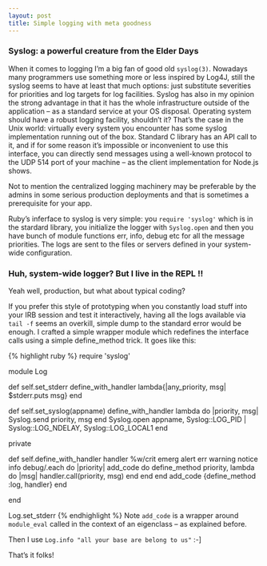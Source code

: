 ```yaml
---
layout: post
title: Simple logging with meta goodness
---
```


### Syslog: a powerful creature from the Elder Days
When it comes to logging I’m a big fan of good old `syslog(3)`. Nowadays many programmers use something more or less inspired by Log4J, still the syslog seems to have at least that much options: just substitute severities for priorities and log targets for log facilities. Syslog has also in my opinion the strong advantage in that it has the whole infrastructure outside of the application – as a standard service at your OS disposal. Operating system should have a robust logging facility, shouldn’t it? That’s the case in the Unix world: virtually every system you encounter has some syslog implementation running out of the box. Standard C library has an API call to it, and if for some reason it’s impossible or inconvenient to use this interface, you can directly send messages using a well-known protocol to the UDP 514 port of your machine – as the client implementation for Node.js shows.

Not to mention the centralized logging machinery may be preferable by the admins in some serious production deployments and that is sometimes a prerequisite for your app.

Ruby’s inferface to syslog is very simple: you `require 'syslog'` which is in the stardard library, you initialize the logger with `Syslog.open` and then you have bunch of module functions err, info, debug etc for all the message priorities. The logs are sent to the files or servers defined in your system-wide configuration.

### Huh, system-wide logger? But I live in the REPL !!
Yeah well, production, but what about typical coding?

If you prefer this style of prototyping when you constantly load stuff into your IRB session and test it interactively, having all the logs available via `tail -f` seems an overkill, simple dump to the standard error would be enough. I crafted a simple wrapper module which redefines the interface calls using a simple define_method trick. It goes like this:

{% highlight ruby %}
require 'syslog'

module Log

  def self.set_stderr
    define_with_handler lambda{|any_priority, msg| $stderr.puts msg}
  end

  def self.set_syslog(appname)
    define_with_handler lambda do |priority, msg| 
      Syslog.send priority, msg
    end
    Syslog.open appname, 
      Syslog::LOG_PID | Syslog::LOG_NDELAY, Syslog::LOG_LOCAL1
  end

  private

  def self.define_with_handler handler
    %w/crit emerg alert err warning notice info debug/.each do 
      |priority|
      add_code do
        define_method priority, lambda do |msg| 
          handler.call(priority, msg)
        end
      end
    end
    add_code {define_method :log, handler}
  end

end

Log.set_stderr
{% endhighlight %}
Note `add_code` is a wrapper around `module_eval` called in the context of an eigenclass – as explained before.

Then I use `Log.info "all your base are belong to us"` :-]

That’s it folks!

